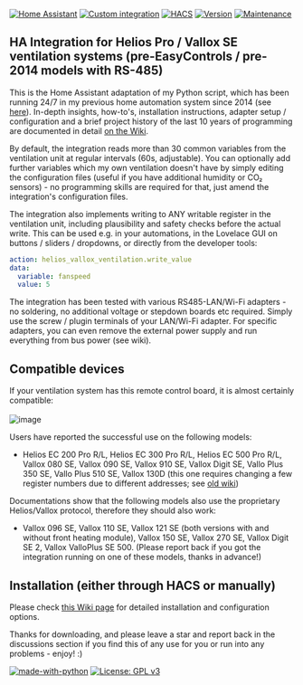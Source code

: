 [![Home Assistant](https://img.shields.io/badge/Home%20Assistant-%2341BDF5.svg)](https://www.home-assistant.io)
[![Custom integration](https://img.shields.io/badge/custom%20integration-%2341BDF5.svg)](https://www.home-assistant.io/getting-started/concepts-terminology)
[![HACS](https://img.shields.io/badge/HACS-default-green.svg)](https://github.com/hacs)
[![Version](https://img.shields.io/badge/Version-v2025.06.1-green.svg)](https://github.com/Tom-Bom-badil/home-assistant_helios-vallox/releases)
[![Maintenance](https://img.shields.io/badge/Maintained%3F-yes-green.svg)](https://GitHub.com/Tom-Bom-badil/home-assistant_helios-vallox/graphs/commit-activity)

## HA Integration for Helios Pro / Vallox SE ventilation systems (pre-EasyControls / pre-2014 models with RS-485)

This is the Home Assistant adaptation of my Python script, which has been running 24/7 in my previous home automation system since 2014 (see [here](https://github.com/Tom-Bom-badil/helios/wiki)). In-depth insights, how-to's, installation instructions,  adapter setup / configuration and a brief project history of the last 10 years of programming are documented in detail [on the Wiki](https://github.com/Tom-Bom-badil/home-assistant_helios-vallox/wiki).

By default, the integration reads more than 30 common variables from the ventilation unit at regular intervals (60s, adjustable). You can optionally add further variables which my own ventilation doesn't have by simply editing the configuration files (useful if you have additional humidity or CO₂ sensors) - no programming skills are required for that, just amend the integration's configuration files.

The integration also implements writing to ANY writable register in the ventilation unit, including plausibility and safety checks before the actual write. This can be used e.g. in your automations, in the Lovelace GUI on buttons / sliders / dropdowns, or directly from the developer tools:
```yaml
action: helios_vallox_ventilation.write_value
data:
  variable: fanspeed
  value: 5
```
The integration has been tested with various RS485-LAN/Wi-Fi adapters - no soldering, no additional voltage or stepdown boards etc required. Simply use the screw / plugin terminals of your LAN/Wi-Fi adapter. For specific adapters, you can even remove the external power supply and run everything from bus power (see wiki).

## Compatible devices

If your ventilation system has this remote control board, it is almost certainly compatible:<br/><br/>
![image](https://github.com/user-attachments/assets/9e7d9699-751b-4856-8c68-797182ef8303)

Users have reported the successful use on the following models:
- Helios EC 200 Pro R/L, Helios EC 300 Pro R/L, Helios EC 500 Pro R/L, Vallox 080 SE, Vallox 090 SE, Vallox 910 SE, Vallox Digit SE, Vallo Plus 350 SE, Vallo Plus 510 SE, Vallox 130D (this one requires changing a few register numbers due to different addresses; see [old wiki](https://github.com/Tom-Bom-badil/SmartHomeNG-Helios/wiki))

Documentations show that the following models also use the proprietary Helios/Vallox protocol, therefore they should also work:
- Vallox 096 SE, Vallox 110 SE, Vallox 121 SE (both versions with and without front heating module), Vallox 150 SE, Vallox 270 SE, Vallox Digit SE 2, Vallox ValloPlus SE 500. (Please report back if you got the integration running on one of these models, thanks in advance!)

## Installation (either through HACS or manually)

Please check [this Wiki page](https://github.com/Tom-Bom-badil/home-assistant_helios-vallox/wiki/Installation-and-setup-within-HA) for detailed installation and configuration options.

Thanks for downloading, and please leave a star and report back in the discussions section if you find this of any use for you or run into any problems - enjoy! :)

[![made-with-python](https://img.shields.io/badge/Made%20with-Python-1f425f.svg)](https://www.python.org/)
[![License: GPL v3](https://img.shields.io/badge/License-GPLv3-blue.svg)](https://www.gnu.org/licenses/gpl-3.0)
